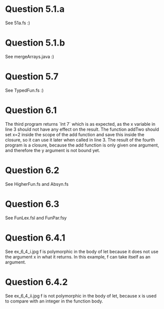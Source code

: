 # Question 5.1.a 
See 51a.fs :)

# Question 5.1.b 
See mergeArrays.java :)

# Question 5.7
See TypedFun.fs :) 

# Question 6.1
The third program returns ´Int 7´ which is as expected, as the x variable in line 3 should not have any effect on the result. The function addTwo should set x=2 inside the scope of the add function and save this inside the closure, so it can use it later when called in line 3.
The result of the fourth program is a closure, because the add function is only given one argument, and therefore the y argument is not bound yet. 

# Question 6.2 
See HigherFun.fs and Absyn.fs

# Question 6.3
See FunLex.fsl and FunPar.fsy 

# Question 6.4.1
See ex_6_4_i.jpg 
f is polymorphic in the body of let because it does not use the argument x in what it returns. In this example, f can take itself as an argument. 

# Question 6.4.2
See ex_6_4_ii.jpg 
f is not polymorphic in the body of let, because x is used to compare with an integer in the function body. 


